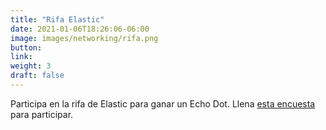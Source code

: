 ```yaml
---
title: "Rifa Elastic"
date: 2021-01-06T18:26:06-06:00
image: images/networking/rifa.png
button: 
link: 
weight: 3
draft: false
---
```


Participa en la rifa de Elastic para ganar un Echo Dot. Llena <a href="https://docs.google.com/forms/d/1CItvt0b2xtXg5xnG2Wnvw_nG0MAgLV_3AnzT4I9vWQg/viewform?edit_requested=true">esta encuesta</a> para participar.


